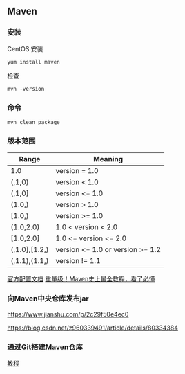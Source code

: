 Maven
- 

### 安装

CentOS 安装

    yum install maven

检查

    mvn -version

### 命令

    mvn clean package


### 版本范围

|Range|Meaning|
|---|---|
|1.0|version = 1.0|
|(,1,0)|version < 1.0|
|(,1,0]|version <= 1.0|
|(1.0,)|version > 1.0|
|[1.0,)|version >= 1.0|
|(1.0,2.0)|1.0 < version < 2.0|
|[1.0,2.0]|1.0 <= version <= 2.0|
|(,1.0],[1.2,)|	version <= 1.0 or version >= 1.2|
|(,1.1),(1.1,)|	version != 1.1|


[官方配置文档](http://maven.apache.org/ref/3.6.0/maven-settings/settings.html)
[重量级！Maven史上最全教程，看了必懂](https://www.cnblogs.com/hzg110/p/6936101.html)


### 向Maven中央仓库发布jar

https://www.jianshu.com/p/2c29f50e4ec0

https://blog.csdn.net/z960339491/article/details/80334384

### 通过Git搭建Maven仓库

[教程](build_by_git.md)

